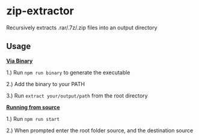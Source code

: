 # zip-extractor

Recursively extracts .rar/.7z/.zip files into an output directory

## Usage

<ins>**Via Binary**</ins>

1.) Run `npm run binary` to generate the executable

2.) Add the binary to your PATH

3.) Run `extract your/output/path` from the root directory

<ins>**Running from source**</ins>

1.) Run `npm run start`

2.) When prompted enter the root folder source, and the destination source
